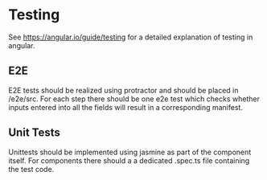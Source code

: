 # Testing

See https://angular.io/guide/testing for a detailed explanation of testing in 
angular.

## E2E

E2E tests should be realized using protractor and should be placed in /e2e/src.
For each step there should be one e2e test which checks whether inputs entered
into all the fields will result in a corresponding manifest.

## Unit Tests

Unittests should be implemented using jasmine as part of the component itself.
For components there should a a dedicated .spec.ts file containing the test
code.